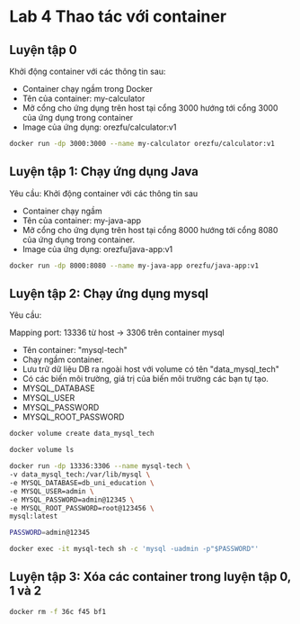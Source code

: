 # Lab 4 Thao tác với container

## Luyện tập 0

Khởi động container với các thông tin sau:
- Container chạy ngầm trong Docker
- Tên của container: my-calculator
- Mở cổng cho ứng dụng trên host tại cổng 3000 hướng tới cổng 3000 của ứng dụng trong container
- Image của ứng dụng: orezfu/calculator:v1

```bash
docker run -dp 3000:3000 --name my-calculator orezfu/calculator:v1
```

## Luyện tập 1: Chạy ứng dụng Java

Yêu cầu: Khởi động container với các thông tin sau
- Container chạy ngầm
- Tên của container: my-java-app
- Mở cổng cho ứng dụng trên host tại cổng 8000 hướng tới cổng 8080 của ứng dụng trong container.
- Image của ứng dụng: orezfu/java-app:v1

```bash
docker run -dp 8000:8080 --name my-java-app orezfu/java-app:v1
```

## Luyện tập 2: Chạy ứng dụng mysql

Yêu cầu:

Mapping port: 13336 từ host → 3306 trên container mysql
- Tên container: "mysql-tech"
- Chạy ngầm container.
- Lưu trữ dữ liệu DB ra ngoài host với volume có tên "data_mysql_tech"
- Có các biến môi trường, giá trị của biến môi trường các bạn tự tạo.
- MYSQL_DATABASE
- MYSQL_USER
- MYSQL_PASSWORD
- MYSQL_ROOT_PASSWORD

```bash
docker volume create data_mysql_tech

docker volume ls

docker run -dp 13336:3306 --name mysql-tech \
-v data_mysql_tech:/var/lib/mysql \
-e MYSQL_DATABASE=db_uni_education \
-e MYSQL_USER=admin \
-e MYSQL_PASSWORD=admin@12345 \
-e MYSQL_ROOT_PASSWORD=root@123456 \
mysql:latest

PASSWORD=admin@12345

docker exec -it mysql-tech sh -c 'mysql -uadmin -p"$PASSWORD"'
```

## Luyện tập 3: Xóa các container trong luyện tập 0, 1 và 2

```bash
docker rm -f 36c f45 bf1
```
